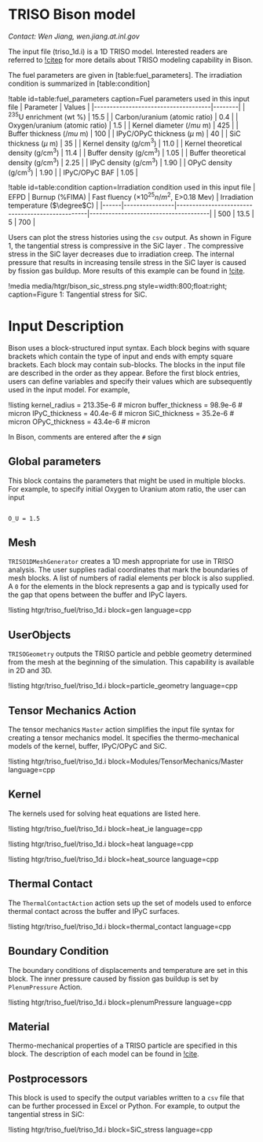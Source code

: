 # TRISO Bison model

*Contact: Wen Jiang, wen.jiang.at.inl.gov*

The input file (triso_1d.i) is a 1D TRISO model. Interested readers are referred
to [!citep](bison_triso_model) for more details about TRISO modeling capability in Bison.

The fuel parameters are given in [table:fuel_parameters]. The irradiation condition is summarized in [table:condition]

!table id=table:fuel_parameters caption=Fuel parameters used in this input file
| Parameter                           | Values |
|-------------------------------------|--------|
| $^{235}$U enrichment (wt %)           | 15.5   |
| Carbon/uranium (atomic ratio)       | 0.4    |
| Oxygen/uranium (atomic ratio)       | 1.5    |
| Kernel diameter ($/mu$ m)             | 425    |
| Buffer thickness ($/mu$ m)            | 100    |
| IPyC/OPyC thickness ($\mu$ m)         | 40     |
| SiC thickness ($\mu$ m)               | 35     |
| Kernel density (g/cm$^3$)             | 11.0   |
| Kernel theoretical density (g/cm$^3$) | 11.4   |
| Buffer density (g/cm$^3$)             | 1.05   |
| Buffer theoretical density (g/cm$^3$) | 2.25   |
| IPyC density (g/cm$^3$)               | 1.90   |
| OPyC density (g/cm$^3$)               | 1.90   |
| IPyC/OPyC BAF                       | 1.05   |

!table id=table:condition caption=Irradiation condition used in this input file
| EFPD | Burnup (%FIMA) | Fast fluency ($\times 10^25 n/m^2$, E>0.18 Mev) | Irradiation temperature ($\degree$C) |
|------|----------------|-------------------------------------------------|--------------------------------------|
| 500  | 13.5           | 5                                               | 700                                  |

Users can plot the stress histories using the `csv` output. As shown in Figure 1, the tangential stress is compressive in the SiC layer  . The compressive stress in the SiC layer decreases due to irradiation creep. The internal pressure that results in increasing tensile stress in the SiC layer is caused by fission gas buildup. More results of this example can be found in [!cite](bison_triso_model).

!media media/htgr/bison_sic_stress.png
       style=width:800;float:right;
       caption=Figure 1: Tangential stress for SiC.

# Input Description

Bison uses a block-structured input syntax. Each block begins with square
brackets which contain the type of input and ends with empty square
brackets. Each block may contain sub-blocks. The blocks in the input
file are described in the order as they appear.
Before the first block entries, users can define variables and specify
their values which are subsequently used in the input model.  For example,

!listing
kernel_radius = 213.35e-6 # micron
buffer_thickness = 98.9e-6 # micron
IPyC_thickness = 40.4e-6 # micron
SiC_thickness = 35.2e-6 # micron
OPyC_thickness = 43.4e-6 # micron

In Bison, comments are entered after the `#` sign

## Global parameters

This block contains the parameters that might be used in multiple blocks.  For example, to specify initial Oxygen to Uranium atom ratio, the user can input

```language=bash

O_U	= 1.5

```

## Mesh

`TRISO1DMeshGenerator` creates a 1D mesh appropriate for use in TRISO analysis.
The user supplies radial coordinates that mark the boundaries of mesh blocks.  A
list of numbers of radial elements per block is also supplied. A `0` for the
elements in the block represents a gap and is typically used for the gap that
opens between the buffer and IPyC layers.

!listing htgr/triso_fuel/triso_1d.i block=gen language=cpp

## UserObjects

`TRISOGeometry` outputs the TRISO particle and pebble geometry determined from the mesh at the beginning of the simulation. This capability is available in 2D and 3D.

!listing htgr/triso_fuel/triso_1d.i block=particle_geometry language=cpp

## Tensor Mechanics Action

The tensor mechanics `Master` action simplifies the input file syntax for creating a tensor mechanics model. It specifies the thermo-mechanical models of the kernel, buffer, IPyC/OPyC and SiC.

!listing htgr/triso_fuel/triso_1d.i block=Modules/TensorMechanics/Master language=cpp

## Kernel

The kernels used for solving heat equations are listed here.

!listing htgr/triso_fuel/triso_1d.i block=heat_ie language=cpp

!listing htgr/triso_fuel/triso_1d.i block=heat language=cpp

!listing htgr/triso_fuel/triso_1d.i block=heat_source language=cpp

## Thermal Contact

The `ThermalContactAction` action sets up the set of models used to enforce thermal contact across the buffer and IPyC surfaces.

!listing htgr/triso_fuel/triso_1d.i block=thermal_contact language=cpp

## Boundary Condition

The boundary conditions of displacements and temperature are set in this block. The inner pressure caused by fission gas buildup is set by `PlenumPressure` Action.

!listing htgr/triso_fuel/triso_1d.i block=plenumPressure language=cpp

## Material

Thermo-mechanical properties of a TRISO particle are specified in this block. The description of each model can be found in [!cite](bison_triso_model).

## Postprocessors

This block is used to specify the output variables written to a `csv` file that can be further processed in Excel or Python. For example, to output the tangential stress in SiC:

!listing htgr/triso_fuel/triso_1d.i block=SiC_stress language=cpp
